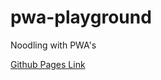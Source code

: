 # pwa-playground
Noodling with PWA's

[Github Pages Link](http://MatthewRiggott.github.io/pwa-playground)